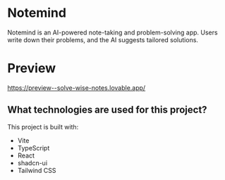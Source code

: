 # Notemind 

Notemind is an AI-powered note-taking and problem-solving app. Users write down their problems, and the AI suggests tailored solutions.

# Preview 
https://preview--solve-wise-notes.lovable.app/ 

## What technologies are used for this project?

This project is built with:

- Vite
- TypeScript
- React
- shadcn-ui
- Tailwind CSS
